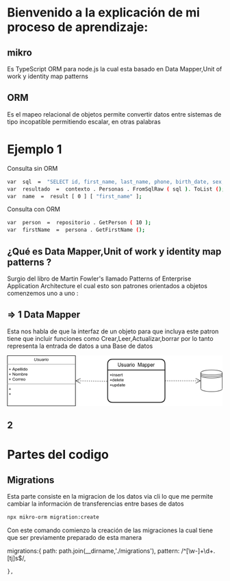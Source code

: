 # Bienvenido a la explicación de mi proceso de aprendizaje: 

## mikro 
Es TypeScript ORM para node.js la cual esta basado en Data Mapper,Unit of work y identity map patterns 

## ORM 
Es el mapeo relacional de objetos permite convertir datos entre sistemas de tipo incopatible permitiendo escalar, en otras palabras 

# Ejemplo 1 
 Consulta sin ORM
 ```bash
var  sql  =  "SELECT id, first_name, last_name, phone, birth_date, sex, age FROM people WHERE id = 10" ; 
var  resultado  =  contexto . Personas . FromSqlRaw ( sql ). ToList (); 
var  name  =  result [ 0 ] [ "first_name" ];
 ```

 Consulta con ORM

  ```bash
var  person  =  repositorio . GetPerson ( 10 ); 
var  firstName  =  persona . GetFirstName ();
 ```
## ¿Qué es  Data Mapper,Unit of work y identity map patterns ?

Surgio del libro de  Martin Fowler's llamado Patterns of Enterprise Application Architecture el cual esto son patrones orientados a objetos comenzemos uno a uno :

## => 1 Data Mapper 
Esta nos habla de que la interfaz de un objeto para que incluya este patron tiene que incluir funciones como  Crear,Leer,Actualizar,borrar  por lo tanto representa la entrada de datos a una Base de datos 

 ![Data Mapper](https://github.com/dfgarciac1/React_Type_Graphql/blob/main/EXPLI/Mapeado.png)


## 2 




# Partes del codigo 

## Migrations 
Esta parte consiste en la migracion de los datos via cli  lo que me permite cambiar la información de transferencias entre bases de datos 
```bash
npx mikro-orm migration:create
 ```
Con este comando comienzo  la creación de las migraciones la cual tiene que ser previamente preparado de esta manera 

migrations:{
 path: path.join(__dirname,'./migrations'),
 pattern: /^[\w-]+\d+\.[tj]s$/,

    },
